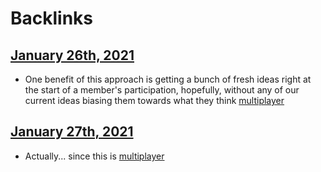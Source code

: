 
# Backlinks
## [January 26th, 2021](<January 26th, 2021.md>)
- One benefit of this approach is getting a bunch of fresh ideas right at the start of a member's participation, hopefully, without any of our current ideas biasing them towards what they think [multiplayer](<multiplayer.md>)

## [January 27th, 2021](<January 27th, 2021.md>)
- Actually... since this is [multiplayer](<multiplayer.md>)

